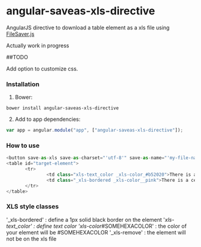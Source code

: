 # angular-saveas-xls-directive
AngularJS directive to download a table element as a xls file  using [FileSaver.js](https://github.com/eligrey/FileSaver.js/)

Actually work in progress

##TODO

Add option to customize css.

### Installation
1. Bower:
````
bower install angular-saveas-xls-directive
````
2. Add to app dependencies:
````js
var app = angular.module("app", ["angular-saveas-xls-directive"]);
````
### How to use
````js
<button save-as-xls save-as-charset="'utf-8'" save-as-name="'my-file-name'" target-element="'target-element'"></button>
<table id="target-element">
       <tr>
               <td class="xls-text_color _xls-color_#b52020">There is a red text</td>
               <td class="_xls-bordered _xls-color__pink">There is a cell with pink border</td>
       </tr>
</table>
````
### XLS style classes
   '_xls-bordered' : define a 1px solid black border on the element
   '_xls-text_color' : define text color
   'xls-color_#SOMEHEXACOLOR' : the color of your element will be #SOMEHEXACOLOR
   '_xls-remove' : the element will not be on the xls file
